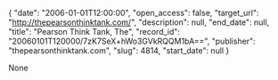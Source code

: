 {
  "date": "2006-01-01T12:00:00", 
  "open_access": false, 
  "target_url": "http://thepearsonthinktank.com/", 
  "description": null, 
  "end_date": null, 
  "title": "Pearson Think Tank, The", 
  "record_id": "20060101T120000/7zK7SeX+hWo3GVkRQQM1bA==", 
  "publisher": "thepearsonthinktank.com", 
  "slug": 4814, 
  "start_date": null
}

None